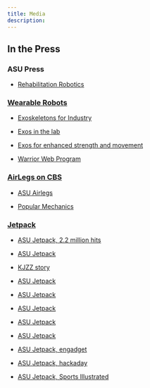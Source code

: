 ```yaml
---
title: Media
description: 
---
```


## In the Press

### ASU Press

* <a href="https://asunow.asu.edu/20170207-solutions-rehab-robotics-field-promises-return-control-mobility-aging-population" > Rehabilitation Robotics
  
### Wearable Robots

* <a href="https://www.abc15.com/news/region-southeast-valley/tempe/arizona-state-university-professor-proving-robots-arent-a-threat-to-humans-in-the-workplace" > Exoskeletons for Industry
  
* <a href="http://www.statepress.com/article/2015/10/asu-iron-man-lab-creates-change" > Exos in the lab
  
* <a href="http://www.nationaldefensemagazine.org/articles/2016/8/1/2016august-how-technology-could-create-super-soldiers" > Exos for enhanced strength and movement
  
* <a href="http://www.businessinsider.com/pentagon-iron-man-exosuit-making-strides-2016-9" > Warrior Web Program
  
### AirLegs on CBS

* <a href="https://www.cbsnews.com/news/militarys-darpa-lab-creates-wearable-robot-to-help-soldiers-run-faster/" title="ASU AirLegs"> ASU Airlegs

* <a href="https://www.popularmechanics.com/military/research/a11673/the-iron-man-suit-in-real-life-is-coming-darpa-17493769/" > Popular Mechanics

### Jetpack

* <a href="https://vimeo.com/98084869" title="ASU Jetpack"> ASU Jetpack, 2.2 million hits

* <a href="https://vimeo.com/154121885" title="ASU Jetpack2"> ASU Jetpack

* <a href="http://kjzz.org/content/71534/asu-researchers-develop-jetpack-technology-help-ground-troop-mobility" > KJZZ story


* <a href="https://www.redorbit.com/news/technology/1113233473/jetpack-and-exoskeleton-receive-darpa-funding-091414/" > ASU Jetpack

* <a href="https://www.richarddawkins.net/2014/09/jetpack-keeps-you-grounded-but-faster/" > ASU Jetpack

* <a href="http://www.statepress.com/article/2014/09/asu-student-develops-4mm-jetpack-that-blows-people-away" > ASU Jetpack

* <a href="https://www.pcmag.com/article2/0,2817,2468458,00.asp" > ASU Jetpack

* <a href="https://www.runnersworld.com/newswire/jetpack-said-to-improve-running-speed" > ASU Jetpack

* <a href="https://www.engadget.com/2014/09/13/darpa-jetpack-soldiers-runner/" > ASU Jetpack, engadget

* <a href="https://hackaday.com/2014/09/06/finally-a-working-jet-pack/" > ASU Jetpack, hackaday

* <a href="https://www.si.com/edge/video/2014/11/20/edge-asu-scientist-builds-real-life-jetpack-for-runners" > ASU Jetpack, Sports Illustrated
